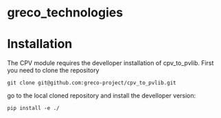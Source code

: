 # greco_technologies

# Installation

The CPV module requires the develloper installation of cpv_to_pvlib. First
 you need to clone the repository


    git clone git@github.com:greco-project/cpv_to_pvlib.git

go to the local cloned repository and install the develloper version:

    pip install -e ./